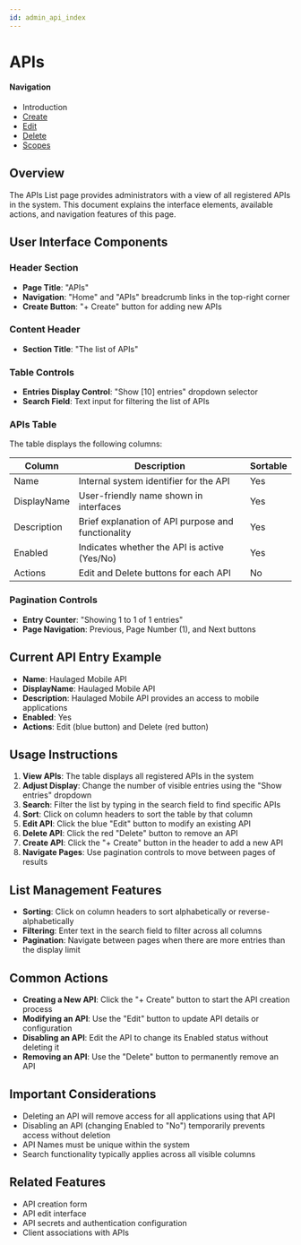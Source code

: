 ```yaml
---
id: admin_api_index
---
```


# APIs

#### Navigation
- Introduction
- [Create](APICreate.md)
- [Edit](APIEdit.md)
- [Delete](APIDelete.md)
- [Scopes](APIScopeManage.md)

## Overview
The APIs List page provides administrators with a view of all registered APIs in the system. This document explains the interface elements, available actions, and navigation features of this page.

## User Interface Components

### Header Section
- **Page Title**: "APIs"
- **Navigation**: "Home" and "APIs" breadcrumb links in the top-right corner
- **Create Button**: "+ Create" button for adding new APIs

### Content Header
- **Section Title**: "The list of APIs"

### Table Controls
- **Entries Display Control**: "Show [10] entries" dropdown selector
- **Search Field**: Text input for filtering the list of APIs

### APIs Table
The table displays the following columns:

| Column | Description | Sortable |
|--------|-------------|----------|
| Name | Internal system identifier for the API | Yes |
| DisplayName | User-friendly name shown in interfaces | Yes |
| Description | Brief explanation of API purpose and functionality | Yes |
| Enabled | Indicates whether the API is active (Yes/No) | Yes |
| Actions | Edit and Delete buttons for each API | No |

### Pagination Controls
- **Entry Counter**: "Showing 1 to 1 of 1 entries"
- **Page Navigation**: Previous, Page Number (1), and Next buttons

## Current API Entry Example
- **Name**: Haulaged Mobile API
- **DisplayName**: Haulaged Mobile API
- **Description**: Haulaged Mobile API provides an access to mobile applications
- **Enabled**: Yes
- **Actions**: Edit (blue button) and Delete (red button)

## Usage Instructions

1. **View APIs**: The table displays all registered APIs in the system
2. **Adjust Display**: Change the number of visible entries using the "Show entries" dropdown
3. **Search**: Filter the list by typing in the search field to find specific APIs
4. **Sort**: Click on column headers to sort the table by that column
5. **Edit API**: Click the blue "Edit" button to modify an existing API
6. **Delete API**: Click the red "Delete" button to remove an API
7. **Create API**: Click the "+ Create" button in the header to add a new API
8. **Navigate Pages**: Use pagination controls to move between pages of results

## List Management Features

- **Sorting**: Click on column headers to sort alphabetically or reverse-alphabetically
- **Filtering**: Enter text in the search field to filter across all columns
- **Pagination**: Navigate between pages when there are more entries than the display limit

## Common Actions

- **Creating a New API**: Click the "+ Create" button to start the API creation process
- **Modifying an API**: Use the "Edit" button to update API details or configuration
- **Disabling an API**: Edit the API to change its Enabled status without deleting it
- **Removing an API**: Use the "Delete" button to permanently remove an API

## Important Considerations

- Deleting an API will remove access for all applications using that API
- Disabling an API (changing Enabled to "No") temporarily prevents access without deletion
- API Names must be unique within the system
- Search functionality typically applies across all visible columns

## Related Features

- API creation form
- API edit interface
- API secrets and authentication configuration
- Client associations with APIs
